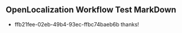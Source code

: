 ## OpenLocalization Workflow Test MarkDown
* ffb21fee-02eb-49b4-93ec-ffbc74baeb6b thanks!

<!--HONumber=Jul16_HO3-->


